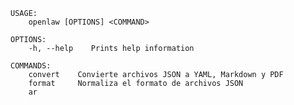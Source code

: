 ﻿```shell
USAGE:
    openlaw [OPTIONS] <COMMAND>

OPTIONS:
    -h, --help    Prints help information

COMMANDS:
    convert    Convierte archivos JSON a YAML, Markdown y PDF
    format     Normaliza el formato de archivos JSON         
    ar                                                       
```
